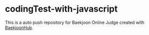 # codingTest-with-javascript
This is a auto push repository for Baekjoon Online Judge created with [BaekjoonHub](https://github.com/BaekjoonHub/BaekjoonHub).
